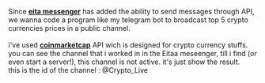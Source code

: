Since <a href="https://eitaa.com/"><b>eita messenger</b></a> has added the ability to send messages through API, we wanna code a program like my telegram bot to broadcast top 5 crypto currencies prices in a public channel. <br><br> i've used <a href="https://pro.coinmarketcap.com"><b>coinmarketcap</b></a> API wich is designed for crypto currency stuffs.<br>you can see the channel that i worked in in the Eitaa meseenger, till i find (or even start a server!), this channel is not active. it's just show the result. <br>this is the id of the channel : @Crypto_Live
